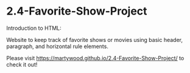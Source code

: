# 2.4-Favorite-Show-Project
Introduction to HTML:

Website to keep track of favorite shows or movies using basic header, paragraph, and horizontal rule elements.

Please visit https://martywood.github.io/2.4-Favorite-Show-Project/ to check it out!
